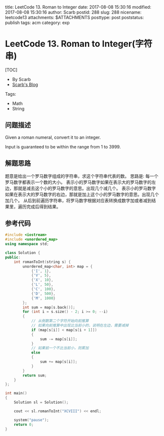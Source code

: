 title: LeetCode 13. Roman to Integer
date: 2017-08-08 15:30:16
modified: 2017-08-08 15:30:16
author: Scarb
postid: 288
slug: 288
nicename: leetcode13
attachments: $ATTACHMENTS
posttype: post
poststatus: publish
tags: acm
category: exp

# LeetCode 13. Roman to Integer(字符串)
[TOC]

- By Scarb
- [Scarb's Blog](http://47.106.131.90/blog/uploads)

Tags:

- Math
- String

## 问题描述

Given a roman numeral, convert it to an integer.

Input is guaranteed to be within the range from 1 to 3999.

## 解题思路

题意是给出一个罗马数字组成的字符串，求这个字符串代表的数。
思路是:
每一个罗马数字都表示一个数的大小。
表示小的罗马数字如果在表示大的罗马数字的左边，那就是减去这个小的罗马数字的意思。出现几个减几个。
表示小的罗马数字如果在表示大的罗马数字的右边，那就是加上这个小的罗马数字的意思。出现几个加几个。
从后到前遍历字符串，将罗马数字根据对应表转换成数字加或者减到结果里，遍历完成后得到结果。

## 参考代码
```C++
#include <iostream>
#include <unordered_map>
using namespace std;

class Solution {
public:
	int romanToInt(string s) {
		unordered_map<char, int> map = {
			{'I', 1},
			{'V', 5},
			{'X', 10},
			{'L', 50},
			{'C', 100},
			{'D', 500},
			{'M', 1000}
		};
		int sum = map[s.back()];
		for (int i = s.size() - 2; i >= 0; --i)
		{
			// 从倒数第二个字符开始向前推算
			// 如果向前推算中出现比当前小的，说明在左边，需要减掉
			if (map[s[i]] < map[s[i + 1]])
			{
				sum -= map[s[i]];
			}
			// 如果前一个不比当前小，则累加
			else
			{
				sum += map[s[i]];
			}
		}
		return sum;
	}
};

int main()
{
	Solution sl = Solution();

	cout << sl.romanToInt("XCVIII") << endl;

	system("pause");
	return 0;
}
```